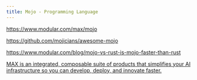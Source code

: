 ```yaml
---
title: Mojo - Programming Language
---
```


https://www.modular.com/max/mojo

https://github.com/mojicians/awesome-mojo

https://www.modular.com/blog/mojo-vs-rust-is-mojo-faster-than-rust

[MAX is an integrated, composable suite of products that simplifies your AI infrastructure so you can develop, deploy, and innovate faster.](https://www.modular.com/max)